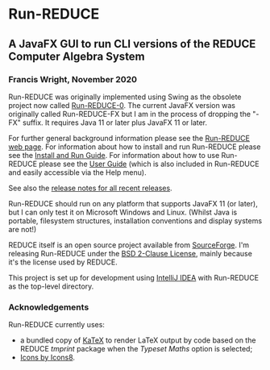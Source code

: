 # Run-REDUCE

## A JavaFX GUI to run CLI versions of the REDUCE Computer Algebra System

### Francis Wright, November 2020

Run-REDUCE was originally implemented using Swing as the obsolete
project now called
[Run-REDUCE-0](https://fjwright.github.io/Run-REDUCE-0/).  The current
JavaFX version was originally called Run-REDUCE-FX but I am in the
process of dropping the "-FX" suffix.  It requires Java 11 or later
plus JavaFX 11 or later.

For further general background information please see the [Run-REDUCE
web page](https://fjwright.github.io/Run-REDUCE/).  For information
about how to install and run Run-REDUCE please see the [Install and
Run Guide](https://fjwright.github.io/Run-REDUCE/InstallAndRun.html).
For information about how to use Run-REDUCE please see the [User
Guide](https://fjwright.github.io/Run-REDUCE/UserGuide.html) (which is
also included in Run-REDUCE and easily accessible via the Help menu).

See also the [release notes for all recent
releases](https://github.com/fjwright/Run-REDUCE/releases).

Run-REDUCE should run on any platform that supports JavaFX 11 (or
later), but I can only test it on Microsoft Windows and Linux.
(Whilst Java is portable, filesystem structures, installation
conventions and display systems are not!)

REDUCE itself is an open source project available from
[SourceForge](https://sourceforge.net/projects/reduce-algebra/).  I'm
releasing Run-REDUCE under the [BSD 2-Clause License](LICENSE), mainly
because it's the license used by REDUCE.

This project is set up for development using [IntelliJ
IDEA](https://www.jetbrains.com/idea/) with Run-REDUCE as the
top-level directory.


### Acknowledgements

Run-REDUCE currently uses:

* a bundled copy of [KaTeX](https://katex.org/) to render LaTeX output
  by code based on the REDUCE *tmprint* package when the *Typeset
  Maths* option is selected;
* [Icons by Icons8](https://icons8.com).
